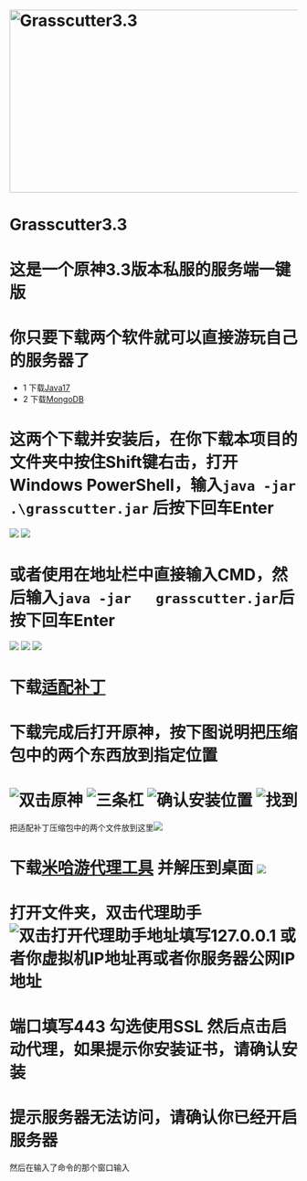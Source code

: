 # <img src="https://socialify.git.ci/E5shota/Grasscutter3.3/image?name=1&owner=1&theme=Light" alt="Grasscutter3.3" width="640" height="320" />
# Grasscutter3.3  
# 这是一个原神3.3版本私服的服务端一键版
# 你只要下载两个软件就可以直接游玩自己的服务器了  
* 1 下载<a href="https://www.oracle.com/java/technologies/javase/jdk17-archive-downloads.html">Java17</a>  
* 2 下载<a href="https://www.mongodb.com/try/download/community">MongoDB</a>  
# 这两个下载并安装后，在你下载本项目的文件夹中按住Shift键右击，打开Windows PowerShell，输入`java -jar .\grasscutter.jar`     后按下回车Enter 
![](https://github.com/E5shota/img/blob/main/Windows%20powershell.png)  ![](https://github.com/E5shota/img/blob/main/456.png)
# 或者使用在地址栏中直接输入CMD，然后输入`java -jar   grasscutter.jar`后按下回车Enter  
![](https://github.com/E5shota/img/blob/main/123.png) ![](https://github.com/E5shota/img/blob/main/234.png) ![](https://github.com/E5shota/img/blob/main/cmd.png)
# 下载<a href="https://github.com/E5shota/Grasscutter3.3/blob/main/%E5%AE%A2%E6%88%B7%E7%AB%AF/%E9%80%82%E9%85%8D%E8%A1%A5%E4%B8%81.zip">适配补丁</a>
# 下载完成后打开原神，按下图说明把压缩包中的两个东西放到指定位置
# ![双击原神](https://github.com/E5shota/img/blob/main/%E5%8F%8C%E5%87%BB%E5%8E%9F%E7%A5%9E.png) ![三条杠](https://github.com/E5shota/img/blob/main/%E5%8D%95%E5%87%BB%E4%B8%89%E6%9D%A1%E6%9D%A0.png) ![确认安装位置](https://github.com/E5shota/img/blob/main/%E7%A1%AE%E8%AE%A4%E5%AE%89%E8%A3%85%E4%BD%8D%E7%BD%AE.png) ![找到](https://github.com/E5shota/img/blob/main/%E6%89%BE%E5%88%B0.png)
把适配补丁压缩包中的两个文件放到这里![](https://github.com/E5shota/img/blob/main/%E9%80%82%E9%85%8D%E8%A1%A5%E4%B8%81.png)
# 下载<a href="https://github.com/E5shota/Grasscutter3.3/blob/main/%E5%AE%A2%E6%88%B7%E7%AB%AF/GenshinClientHelper.zip">米哈游代理工具</a> 并解压到桌面 ![](https://github.com/E5shota/img/blob/main/%E4%BB%A3%E7%90%86%E5%B7%A5%E5%85%B7%E8%A7%A3%E5%8E%8B%E5%88%B0%E6%A1%8C%E9%9D%A2.png)
# 打开文件夹，双击代理助手![双击打开代理助手](https://github.com/E5shota/img/blob/main/%E5%8F%8C%E5%87%BB%E6%89%93%E5%BC%80%E4%BB%A3%E7%90%86%E5%8A%A9%E6%89%8B.png)地址填写127.0.0.1   或者你虚拟机IP地址再或者你服务器公网IP地址
# 端口填写443       勾选使用SSL     然后点击启动代理，如果提示你安装证书，请确认安装
# 提示服务器无法访问，请确认你已经开启服务器
然后在输入了命令的那个窗口输入
